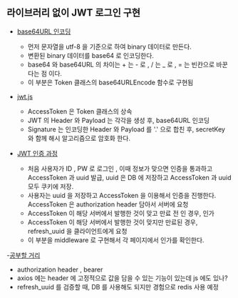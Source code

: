 ## 라이브러리 없이 JWT 로그인 구현<br>
  
- [base64URL 인코딩 ](#base64URL-)<br>
    - 먼저 문자열을 utf-8 을 기준으로 하여 binary 데이터로 만든다. 
    - 변환된 binary 데이터를 base64 로 인코딩한다.
    - base64 와 base64URL 의 차이는 + 는 - 로 , / 는 _ 로 , = 는 빈칸으로 바꾼다는 점 이다.
    - 이 부분은 Token 클래스의 base64URLEncode 함수로 구현됨

- [jwt.js](#jwt-)<br>

    - AccessToken 은 Token 클래스의 상속
    - JWT 의 Header 와 Payload 는 각각을 생성 후, base64URL 인코딩
    - Signature 는 인코딩한  Header 와 Payload 를 '.' 으로 합친 후, secretKey 와 함께 해시 알고리즘으로 암호화 한다.

- [JWT 인증 과정 ](#jwt-) <br>
   - 처음 사용자가 ID , PW 로 로그인 , 이때 정보가 맞으면 인증을 통과하고 AccessToken 과 uuid 발급, uuid 은 DB 에 저장하고 AccessToken 과 uuid 모두 쿠키에 저장.
   - 사용자는 uuid 을 저장하고 AccessToken 을 이용해서 인증을 진행한다. AccessToken 은 authorization header 담아서 서버에 요청
   - AccessToken 이 해당 서버에서 발행한 것이 맞고 만료 전 인 경우, 인가
   - AccessToken 이 해당 서버에서 발행한 것이 맞지만 만료된 경우, refresh_uuid 을 클라이언트에게 요청
   - 이 부분을 middleware 로 구현해서 각 페이지에서 인가를 확인한다.

-[공부할 거리 ](#jwt-) <br>
   - authorization header , bearer
   - axios 에는 header 에 고정적으로 값을 담을 수 있는 기능이 있는데 js 에도 있나?
   - refresh_uuid 를 검증할 때, DB 를 사용해도 되지만 경험으로 redis 사용 예정